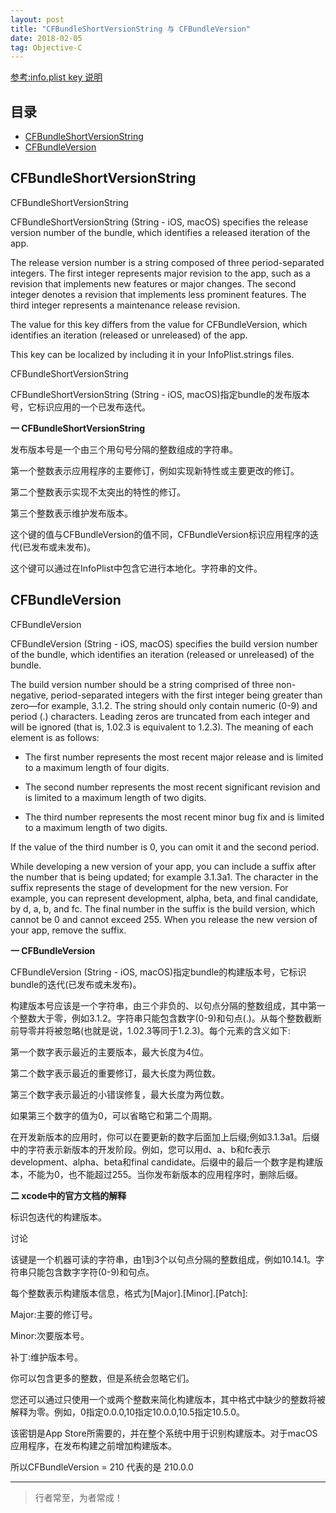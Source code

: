 ```yaml
---
layout: post
title: "CFBundleShortVersionString 与 CFBundleVersion"
date: 2018-02-05
tag: Objective-C
---
```



[参考:info.plist key 说明](https://developer.apple.com/library/archive/documentation/General/Reference/InfoPlistKeyReference/Articles/CoreFoundationKeys.html#//apple_ref/doc/uid/20001431-111349)      



## 目录
* [CFBundleShortVersionString](#content1)
* [CFBundleVersion](#content2)


<!-- ************************************************ -->
## <a id="content1">CFBundleShortVersionString</a>

CFBundleShortVersionString

CFBundleShortVersionString (String - iOS, macOS) specifies the release version number of the bundle, which identifies a released iteration of the app.

The release version number is a string composed of three period-separated integers. The first integer represents major revision to the app, such as a revision that implements new features or major changes. The second integer denotes a revision that implements less prominent features. The third integer represents a maintenance release revision.

The value for this key differs from the value for CFBundleVersion, which identifies an iteration (released or unreleased) of the app.

This key can be localized by including it in your InfoPlist.strings files.


CFBundleShortVersionString

CFBundleShortVersionString (String - iOS, macOS)指定bundle的发布版本号，它标识应用的一个已发布迭代。


**一 CFBundleShortVersionString**

发布版本号是一个由三个用句号分隔的整数组成的字符串。

第一个整数表示应用程序的主要修订，例如实现新特性或主要更改的修订。

第二个整数表示实现不太突出的特性的修订。

第三个整数表示维护发布版本。

这个键的值与CFBundleVersion的值不同，CFBundleVersion标识应用程序的迭代(已发布或未发布)。

这个键可以通过在InfoPlist中包含它进行本地化。字符串的文件。



<!-- ************************************************ -->
## <a id="content2">CFBundleVersion</a>

CFBundleVersion

CFBundleVersion (String - iOS, macOS) specifies the build version number of the bundle, which identifies an iteration (released or unreleased) of the bundle.

The build version number should be a string comprised of three non-negative, period-separated integers with the first integer being greater than zero—for example, 3.1.2. The string should only contain numeric (0-9) and period (.) characters. Leading zeros are truncated from each integer and will be ignored (that is, 1.02.3 is equivalent to 1.2.3). The meaning of each element is as follows:

* The first number represents the most recent major release and is limited to a maximum length of four digits.

* The second number represents the most recent significant revision and is limited to a maximum length of two digits.

* The third number represents the most recent minor bug fix and is limited to a maximum length of two digits.

If the value of the third number is 0, you can omit it and the second period.

While developing a new version of your app, you can include a suffix after the number that is being updated; for example 3.1.3a1. The character in the suffix represents the stage of development for the new version. For example, you can represent development, alpha, beta, and final candidate, by d, a, b, and fc. The final number in the suffix is the build version, which cannot be 0 and cannot exceed 255. When you release the new version of your app, remove the suffix.


**一 CFBundleVersion**

CFBundleVersion (String - iOS, macOS)指定bundle的构建版本号，它标识bundle的迭代(已发布或未发布)。



构建版本号应该是一个字符串，由三个非负的、以句点分隔的整数组成，其中第一个整数大于零，例如3.1.2。字符串只能包含数字(0-9)和句点(.)。从每个整数截断前导零并将被忽略(也就是说，1.02.3等同于1.2.3)。每个元素的含义如下:

第一个数字表示最近的主要版本，最大长度为4位。

第二个数字表示最近的重要修订，最大长度为两位数。

第三个数字表示最近的小错误修复，最大长度为两位数。

如果第三个数字的值为0，可以省略它和第二个周期。

在开发新版本的应用时，你可以在要更新的数字后面加上后缀;例如3.1.3a1。后缀中的字符表示新版本的开发阶段。例如，您可以用d、a、b和fc表示development、alpha、beta和final candidate。后缀中的最后一个数字是构建版本，不能为0，也不能超过255。当你发布新版本的应用程序时，删除后缀。


**二 xcode中的官方文档的解释**

标识包迭代的构建版本。

讨论

该键是一个机器可读的字符串，由1到3个以句点分隔的整数组成，例如10.14.1。字符串只能包含数字字符(0-9)和句点。

每个整数表示构建版本信息，格式为[Major].[Minor].[Patch]:

Major:主要的修订号。

Minor:次要版本号。

补丁:维护版本号。

你可以包含更多的整数，但是系统会忽略它们。

您还可以通过只使用一个或两个整数来简化构建版本，其中格式中缺少的整数将被解释为零。例如，0指定0.0.0,10指定10.0.0,10.5指定10.5.0。

该密钥是App Store所需要的，并在整个系统中用于识别构建版本。对于macOS应用程序，在发布构建之前增加构建版本。

所以CFBundleVersion = 210 代表的是 210.0.0




----------
>  行者常至，为者常成！


